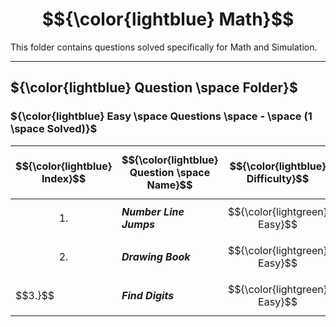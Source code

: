 # $${\color{lightblue} Math}$$

This folder contains questions solved specifically for Math and Simulation.

-----

## ${\color{lightblue} Question \space Folder}$

### ${\color{lightblue} Easy \space Questions \space - \space (1 \space Solved)}$

| $${\color{lightblue} Index}$$ | $${\color{lightblue} Question \space Name}$$ | $${\color{lightblue} Difficulty}$$ | $${\color{lightblue} Links}$$ | $${\color{lightblue} Math \space Concepts}$$ | $${\color{lightblue} Companies}$$ |
|-|-|-|-|-|-|
| $${1.}$$ | ***Number Line Jumps*** | $${\color{lightgreen} Easy}$$ | [NumberLineJumps](https://www.hackerrank.com/challenges/kangaroo/problem?isFullScreen=true) | ***Linear Equation, String*** | ***TCS*** |
| $${2.}$$ | ***Drawing Book*** | $${\color{lightgreen} Easy}$$ | [DrawingBook](https://www.hackerrank.com/challenges/drawing-book/problem?isFullScreen=true) | ***Even Odd*** | ***Cognizant*** |
| $$3.}$$ | ***Find Digits*** | $${\color{lightgreen} Easy}$$ | [FindDigits](https://www.hackerrank.com/challenges/find-digits/problem?isFullScreen=true) | ***Divisibility*** | ***TCS*** |
